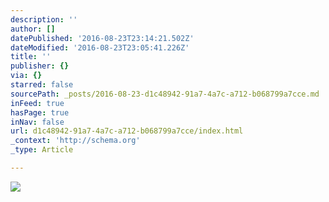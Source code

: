 ```yaml
---
description: ''
author: []
datePublished: '2016-08-23T23:14:21.502Z'
dateModified: '2016-08-23T23:05:41.226Z'
title: ''
publisher: {}
via: {}
starred: false
sourcePath: _posts/2016-08-23-d1c48942-91a7-4a7c-a712-b068799a7cce.md
inFeed: true
hasPage: true
inNav: false
url: d1c48942-91a7-4a7c-a712-b068799a7cce/index.html
_context: 'http://schema.org'
_type: Article

---
```

![](https://the-grid-user-content.s3-us-west-2.amazonaws.com/cca93c5e-34d0-4aa5-b051-b8011525e9c4.jpg)